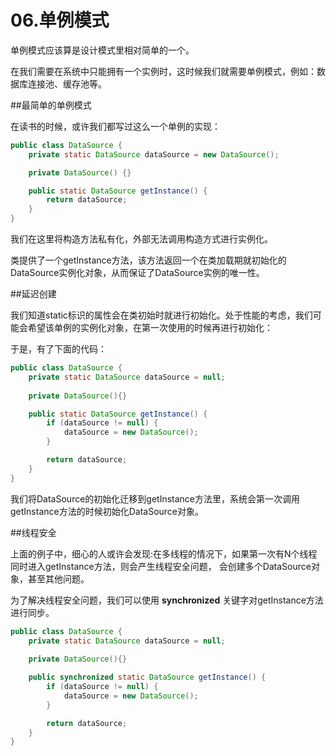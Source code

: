 # 06.单例模式
 
 单例模式应该算是设计模式里相对简单的一个。
 
 在我们需要在系统中只能拥有一个实例时，这时候我们就需要单例模式，例如：数据库连接池、缓存池等。
 
##最简单的单例模式

 在读书的时候，或许我们都写过这么一个单例的实现：

```java
public class DataSource {
    private static DataSource dataSource = new DataSource();

    private DataSource() {}

    public static DataSource getInstance() {
        return dataSource;
    }
}
```

 我们在这里将构造方法私有化，外部无法调用构造方式进行实例化。
 
 类提供了一个getInstance方法，该方法返回一个在类加载期就初始化的DataSource实例化对象，从而保证了DataSource实例的唯一性。

##延迟创建

 我们知道static标识的属性会在类初始时就进行初始化。处于性能的考虑，我们可能会希望该单例的实例化对象，在第一次使用的时候再进行初始化：
 
 于是，有了下面的代码：

```java
public class DataSource {
    private static DataSource dataSource = null;
    
    private DataSource(){}

    public static DataSource getInstance() {
        if (dataSource != null) {
            dataSource = new DataSource();
        }

        return dataSource;
    }
}
```

 我们将DataSource的初始化迁移到getInstance方法里，系统会第一次调用getInstance方法的时候初始化DataSource对象。

##线程安全
 
 上面的例子中，细心的人或许会发现:在多线程的情况下，如果第一次有N个线程同时进入getInstance方法，则会产生线程安全问题，
会创建多个DataSource对象，甚至其他问题。

 为了解决线程安全问题，我们可以使用 **synchronized** 关键字对getInstance方法进行同步。

```java
public class DataSource {
    private static DataSource dataSource = null;
    
    private DataSource(){}

    public synchronized static DataSource getInstance() {
        if (dataSource != null) {
            dataSource = new DataSource();
        }

        return dataSource;
    }
}
```




















 
 
 
